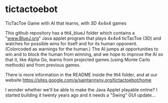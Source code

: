 # tictactoebot
TicTacToe Game with AI that learns, with 3D 4x4x4 games

This github repository has a ttt4_blueJ folder which contains a "www.BlueJ.org" Java applet program that plays 4x4x4 ticTacToe (3D) and watches for possible wins for itself and for its human opponent. (Colorcoded as warnings for the human.)
The AI jumps at opportunities to win and to block the human from winning, and we hope to improve the AI so that it, like Alpha Go, learns from projected games (using Monte Carlo methods) and from previous games.

There is more information in the README inside the ttt4 folder, and at our website https://sites.google.com/a/saintannsny.org/tictactoebot/home

I wonder whether we'll be able to make the Java Applet playable online? I started building it twenty years ago and it needs a "Swing" GUI update...
